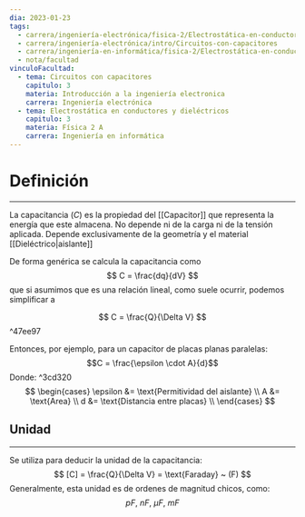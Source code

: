```yaml
---
dia: 2023-01-23
tags:
  - carrera/ingeniería-electrónica/fisica-2/Electrostática-en-conductores-y-dieléctricos
  - carrera/ingeniería-electrónica/intro/Circuitos-con-capacitores
  - carrera/ingeniería-en-informática/fisica-2/Electrostática-en-conductores-y-dieléctricos
  - nota/facultad
vinculoFacultad:
  - tema: Circuitos con capacitores
    capitulo: 3
    materia: Introducción a la ingeniería electronica
    carrera: Ingeniería electrónica
  - tema: Electrostática en conductores y dieléctricos
    capitulo: 3
    materia: Física 2 A
    carrera: Ingeniería en informática
---
```

# Definición
---
La capacitancia ($C$) es la propiedad del [[Capacitor]] que representa la energía que este almacena.
No depende ni de la carga ni de la tensión aplicada. Depende exclusivamente de la geometría y el material [[Dieléctrico|aislante]]

De forma genérica se calcula la capacitancia como $$ C = \frac{dq}{dV} $$ que si asumimos que es una relación lineal, como suele ocurrir, podemos simplificar a 

$$ C = \frac{Q}{\Delta V} $$ ^47ee97

Entonces, por ejemplo, para un capacitor de placas planas paralelas:
$$C = \frac{\epsilon \cdot A}{d}$$
Donde: ^3cd320
$$ 
\begin{cases}
\epsilon &= \text{Permitividad del aislante} \\
A &= \text{Area} \\
d &= \text{Distancia entre placas} \\ 
\end{cases}
$$

## Unidad
---
Se utiliza para deducir la unidad de la capacitancia:
$$ [C] = \frac{Q}{\Delta V} = \text{Faraday} ~ (F) $$
Generalmente, esta unidad es de ordenes de magnitud chicos, como:
$$ pF, ~ nF, ~ \mu F, ~ mF $$

